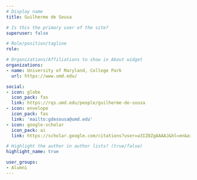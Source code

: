 ```yaml
---
# Display name
title: Guilherme de Sousa

# Is this the primary user of the site?
superuser: false

# Role/position/tagline
role: 

# Organizations/Affiliations to show in About widget
organizations:
- name: University of Maryland, College Park
  url: https://www.umd.edu/

social:
- icon: globe
  icon_pack: fas
  link: https://rqs.umd.edu/people/guilherme-de-sousa
- icon: envelope
  icon_pack: fas
  link: 'mailto:gdesousa@umd.edu'
- icon: google-scholar
  icon_pack: ai
  link: https://scholar.google.com/citations?user=a3IZ0ZgAAAAJ&hl=en&oi=ao

# Highlight the author in author lists? (true/false)
highlight_name: true

user_groups:
- Alumni
---
```

